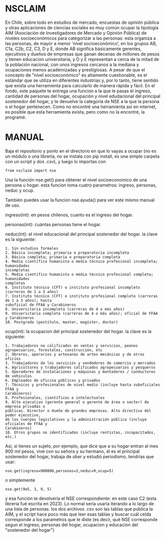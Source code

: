 # NSCLAIM

En Chile, sobre todo en estudios de mercado, encuestas de opinión pública y otras aplicaciones de ciencias sociales es muy común ocupar la tipología AIM (Asociación de Investigadores de Mercado y Opinión Pública) de niveles socioeconómicos para categorizar a las personas: esta organiza a las personas, de mayor a menor 'nivel socioeconómico', en los grupos AB, C1a, C2b, C2, C3, D y E, donde AB significa básicamente gerentes, ejecutivos y dueños de empresas que ganan decenas de millones de pesos y tienen educacion universitaria, y D y E representan a cerca de la mitad de la población nacional, con unos ingresos cercanos a la mediana y ocupaciones menos académizadas y prestigiosas. A pesar de que el concepto de "nivel socioeconómico" es altamente cuestionable, es el estándar que se utiliza en diferentes industrias y, por lo tanto, tiene sentido que exista una herramienta para calcularlo de manera rápida y fácil. En el fondo, este paquete te entrega una funcion a la que le pasas el ingreso, cantidad de personas del hogar, ocupación y nivel edudacional del principal sostenedor del hogar, y te devuelve la categoría de NSE a la que la persona o el hogar pertenecen. Como no encontré una herramienta así en internet, es posible que esta herramienta exista, pero como no la encontré, la programé. 

# MANUAL

Baja el repositorio y ponlo en el directorio en que lo vayas a ocupar (no es un módulo o una librería, no se instala con pip install, es una simple carpeta con un script y dos .csv), y luego lo importas con 

    from nsclaim import nse

Usa la función nse.get() para obtener el nivel socioeconomico de una persona u
hogar. esta funcion toma cuatro parametros: ingreso, personas, neduc y ocup.

También puedes usar la funcion nse.ayuda() para ver este mismo manual de uso. 
    
ingreso(int): en pesos chilenos, cuanto es el ingreso del hogar. 
    
personas(int): cuántas personas tiene el hogar.
    
neduc(int): el nivel educacional del principal sostenedor del hogar. la clave es la siguiente:
    
    1. Sin estudios formales
    2. Básica incompleta; primaria o preparatoria incompleta
    3. Básica completa; primaria o preparatoria completa
    4. Media científico humanista o media técnico profesional incompleta; humanidades
    incompletas
    5. Media científico humanista o media técnico profesional completa; humanidades
    completas
    6. Instituto técnico (CFT) o instituto profesional incompleto (carreras de 1 a 3 años)
    7. Instituto técnico (CFT) o instituto profesional completo (carreras de 1 a 3 años); hasta
    suboficial de FFAA y Carabineros
    8. Universitaria incompleta (carreras de 4 o más años)
    9. Universitaria completa (carreras de 4 o más años); oficial de FFAA y Carabineros
    10. Postgrado (postítulo, master, magíster, doctor)

ocup(int): la ocupacion del principal sostenedor del hogar. la clave es la siguiente:

    1. Trabajadores no calificados en ventas y servicios, peones agropecuarios, forestales, construcción, etc
    2. Obreros, operarios y artesanos de artes mecánicas y de otros oficios
    3. Trabajadores de los servicios y vendedores de comercio y mercados
    4. Agricultores y trabajadores calificados agropecuarios y pesqueros
    5. Operadores de instalaciones y máquinas y montadores / conductores de vehículos
    6. Empleados de oficina públicos y privados
    7. Técnicos y profesionales de nivel medio (incluye hasta suboficiales FFAA y
    Carabineros)
    8. Profesionales, científicos e intelectuales
    9. Alto ejecutivo (gerente general o gerente de área o sector) de empresa privadas o
    públicas. Director o dueño de grandes empresas. Alto directivo del poder ejecutivo,
    de los cuerpos legislativos y la administración pública (incluye oficiales de FFAA y
    Carabineros)
    10. Otros grupos no identificados (incluye rentistas, incapacitados, etc.)

Así, si tienes un sujeto, por ejemplo, que dice que a su hogar entran al mes 900 mil pesos, vive con su señora y su hermano, él es el principal sostenedor del hogar, trabaja de uber y estudió periodismo, tendrías que usar:

    nse.get(ingreso=900000,personas=3,neduc=9,ocup=5)

o simplemente

    nse.get(9e5, 3, 9, 5)

y esa función te devolvería el NSE correspondiente: en este caso C2 (esta librería fué escrita en 2023). Lo normal sería usarla iterando a lo largo de una lista de personas. los dos archivos .csv son las tablas que publica la AIM, y el script hace poco más que leer esas tablas y buscar cuál celda corresponde a los parametros que le diste (es decir, qué NSE corresponde segun el ingreso, personas del hogar, ocupacion y educacion del "sostenedor del hogar")
